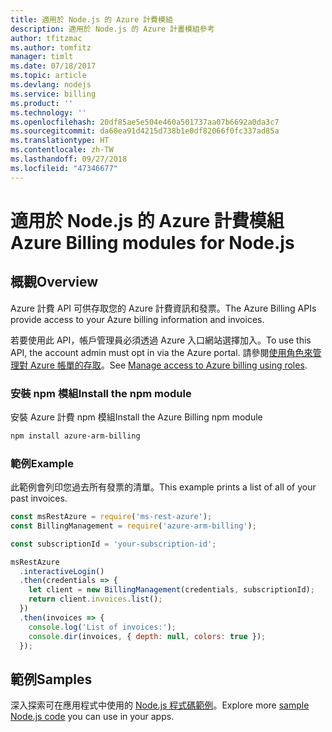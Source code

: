 ```yaml
---
title: 適用於 Node.js 的 Azure 計費模組
description: 適用於 Node.js 的 Azure 計畫模組參考
author: tfitzmac
ms.author: tomfitz
manager: timlt
ms.date: 07/18/2017
ms.topic: article
ms.devlang: nodejs
ms.service: billing
ms.product: ''
ms.technology: ''
ms.openlocfilehash: 20df85ae5e504e460a501737aa07b6692a0da3c7
ms.sourcegitcommit: da60ea91d4215d738b1e0df82066f0fc337ad85a
ms.translationtype: HT
ms.contentlocale: zh-TW
ms.lasthandoff: 09/27/2018
ms.locfileid: "47346677"
---
```

# <a name="azure-billing-modules-for-nodejs"></a><span data-ttu-id="cc4e3-103">適用於 Node.js 的 Azure 計費模組</span><span class="sxs-lookup"><span data-stu-id="cc4e3-103">Azure Billing modules for Node.js</span></span>

## <a name="overview"></a><span data-ttu-id="cc4e3-104">概觀</span><span class="sxs-lookup"><span data-stu-id="cc4e3-104">Overview</span></span>
<span data-ttu-id="cc4e3-105">Azure 計費 API 可供存取您的 Azure 計費資訊和發票。</span><span class="sxs-lookup"><span data-stu-id="cc4e3-105">The Azure Billing APIs provide access to your Azure billing information and invoices.</span></span>

<span data-ttu-id="cc4e3-106">若要使用此 API，帳戶管理員必須透過 Azure 入口網站選擇加入。</span><span class="sxs-lookup"><span data-stu-id="cc4e3-106">To use this API, the account admin must opt in via the Azure portal.</span></span> <span data-ttu-id="cc4e3-107">請參閱[使用角色來管理對 Azure 帳單的存取](https://docs.microsoft.com/azure/billing/billing-manage-access)。</span><span class="sxs-lookup"><span data-stu-id="cc4e3-107">See [Manage access to Azure billing using roles](https://docs.microsoft.com/azure/billing/billing-manage-access).</span></span>

### <a name="install-the-npm-module"></a><span data-ttu-id="cc4e3-108">安裝 npm 模組</span><span class="sxs-lookup"><span data-stu-id="cc4e3-108">Install the npm module</span></span> 

<span data-ttu-id="cc4e3-109">安裝 Azure 計費 npm 模組</span><span class="sxs-lookup"><span data-stu-id="cc4e3-109">Install the Azure Billing npm module</span></span> 

```bash
npm install azure-arm-billing
```
### <a name="example"></a><span data-ttu-id="cc4e3-110">範例</span><span class="sxs-lookup"><span data-stu-id="cc4e3-110">Example</span></span> 
 
<span data-ttu-id="cc4e3-111">此範例會列印您過去所有發票的清單。</span><span class="sxs-lookup"><span data-stu-id="cc4e3-111">This example prints a list of all of your past invoices.</span></span>
 
```javascript 
const msRestAzure = require('ms-rest-azure');
const BillingManagement = require('azure-arm-billing');

const subscriptionId = 'your-subscription-id';

msRestAzure
  .interactiveLogin()
  .then(credentials => {
    let client = new BillingManagement(credentials, subscriptionId);
    return client.invoices.list();
  })
  .then(invoices => {
    console.log('List of invoices:');
    console.dir(invoices, { depth: null, colors: true });
  });
``` 


## <a name="samples"></a><span data-ttu-id="cc4e3-112">範例</span><span class="sxs-lookup"><span data-stu-id="cc4e3-112">Samples</span></span>

<span data-ttu-id="cc4e3-113">深入探索可在應用程式中使用的 [Node.js 程式碼範例](https://azure.microsoft.com/resources/samples/?platform=nodejs)。</span><span class="sxs-lookup"><span data-stu-id="cc4e3-113">Explore more [sample Node.js code](https://azure.microsoft.com/resources/samples/?platform=nodejs) you can use in your apps.</span></span>
